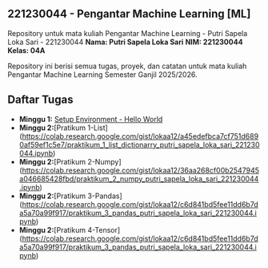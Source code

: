  ## 221230044 - Pengantar Machine Learning [ML]

Repository untuk mata kuliah Pengantar Machine Learning - Putri Sapela Loka Sari - 221230044
**Nama: Putri Sapela Loka Sari** 
**NIM: 221230044** 
**Kelas: 04A**

Repository ini berisi semua tugas, proyek, dan catatan untuk mata kuliah Pengantar Machine Learning Semester Ganjil 2025/2026.

## Daftar Tugas
- **Minggu 1:** [Setup Environment - Hello World](https://colab.research.google.com/gist/lokaa12/23c6f20dda24fa746d1103fe135f5350/tugas_minggu_1_hello_world.ipynb)
- **Minggu 2:**[Pratikum 1-List] (https://colab.research.google.com/gist/lokaa12/a45edefbca7cf751d6890af59ef1c5e7/praktikum_1_list_dictionarry_putri_sapela_loka_sari_221230044.ipynb)
- **Minggu 2:**[Pratikum 2-Numpy] (https://colab.research.google.com/gist/lokaa12/36aa268cf00b2547945a046685428fbd/praktikum_2_numpy_putri_sapela_loka_sari_221230044.ipynb)
- **Minggu 2:**[Pratikum 3-Pandas] (https://colab.research.google.com/gist/lokaa12/c6d841bd5fee11dd6b7da5a70a99f917/praktikum_3_pandas_putri_sapela_loka_sari_221230044.ipynb)
- **Minggu 2:**[Pratikum 4-Tensor] (https://colab.research.google.com/gist/lokaa12/c6d841bd5fee11dd6b7da5a70a99f917/praktikum_3_pandas_putri_sapela_loka_sari_221230044.ipynb)

